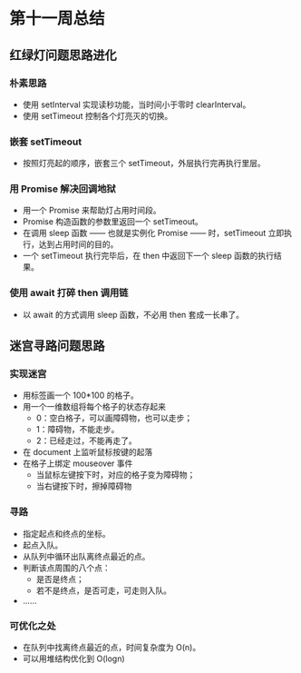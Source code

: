 # 第十一周总结
## 红绿灯问题思路进化
### 朴素思路
- 使用 setInterval 实现读秒功能，当时间小于零时 clearInterval。
- 使用 setTimeout 控制各个灯亮灭的切换。
### 嵌套 setTimeout
- 按照灯亮起的顺序，嵌套三个 setTimeout，外层执行完再执行里层。
### 用 Promise 解决回调地狱
- 用一个 Promise 来帮助灯占用时间段。
- Promise 构造函数的参数里返回一个 setTimeout。
- 在调用 sleep 函数 —— 也就是实例化 Promise —— 时，setTimeout 立即执行，达到占用时间的目的。
- 一个 setTimeout 执行完毕后，在 then 中返回下一个 sleep 函数的执行结果。
### 使用 await 打碎 then 调用链
- 以 await 的方式调用 sleep 函数，不必用 then 套成一长串了。

## 迷宫寻路问题思路
### 实现迷宫
- 用标签画一个 100*100 的格子。
- 用一个一维数组将每个格子的状态存起来
    - 0：空白格子，可以画障碍物，也可以走步；
    - 1：障碍物，不能走步。
    - 2：已经走过，不能再走了。
- 在 document 上监听鼠标按键的起落
- 在格子上绑定 mouseover 事件
    - 当鼠标左键按下时，对应的格子变为障碍物；
    - 当右键按下时，擦掉障碍物
### 寻路
- 指定起点和终点的坐标。
- 起点入队。
- 从队列中循环出队离终点最近的点。
- 判断该点周围的八个点：
    - 是否是终点；
    - 若不是终点，是否可走，可走则入队。
- ......
### 可优化之处
- 在队列中找离终点最近的点，时间复杂度为 O(n)。
- 可以用堆结构优化到 O(logn)